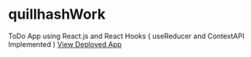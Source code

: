 # quillhashWork
ToDo App using React.js and React Hooks ( useReducer and ContextAPI Implemented )
<a href="https://master.d3o8rcgkfo6e3v.amplifyapp.com">View Deployed App</a>

